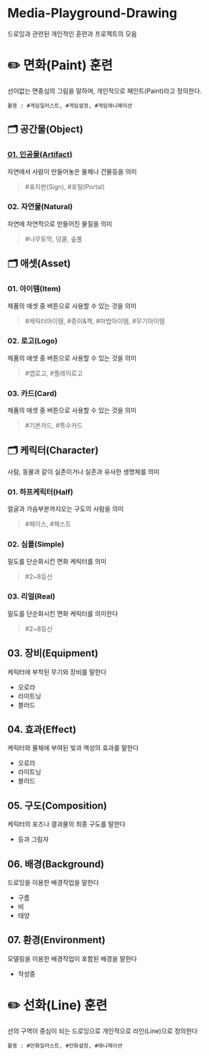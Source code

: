 Media-Playground-Drawing
===
드로잉과 관련된 개인적인 훈련과 프로젝트의 모음 

# :pencil2: 면화(Paint) 훈련
선이없는 면중심의 그림을 말하며, 개인적으로 페인트(Paint)라고 정의한다.
```text
활용 : #게임일러스트, #게임설정, #게임애니메이션
```

## :card_index_dividers: 공간물(Object)
### [01. 인공물(Artifact)](Paint-Object-Artifact/README.md)
자연에서 사람이 만들어놓은 물체나 건물등을 의미
> #표지판(Sign), #포털(Portal)

### 02. 자연물(Natural)
자연에 자연적으로 만들어진 물질을 의미
> #나무토막, 덩쿨, 숲풀

## :card_index_dividers: 애셋(Asset)
### 01. 아이템(Item)
제품의 애셋 중 버튼으로 사용할 수 있는 것을 의미
> #케릭터아이템, #종이&책, #마법아이템, #무기아이템

### 02. 로고(Logo)
제품의 애셋 중 버튼으로 사용할 수 있는 것을 의미
> #앱로고, #플레이로고

### 03. 카드(Card)
제품의 애셋 중 버튼으로 사용할 수 있는 것을 의미
> #기본카드, #특수카드

## :card_index_dividers: 케릭터(Character)
사람, 동물과 같이 실존이거나 실존과 유사한 생명체를 의미

### 01. 하프케릭터(Half)
얼굴과 가슴부분까지오는 구도의 사람을 의미
> #페이스, #체스트

### 02. 심플(Simple)
밀도를 단순화시킨 면화 케릭터를 의미
> #2~8등신

### 03. 리얼(Real)
밀도를 단순화시킨 면화 케릭터를 의미한다
> #2~8등신


## 03. 장비(Equipment)
케릭터에 부착된 무기와 장비를 말한다
- 오로라
- 라이트닝
- 블러드

## 04. 효과(Effect)
케릭터와 물체에 부여된 빛과 액성의 효과를 말한다
- 오로라
- 라이트닝
- 블러드



## 05. 구도(Composition)
케릭터의 포즈나 결과물의 최종 구도를 말한다
- 등과 그림자

## 06. 배경(Background)
드로잉을 이용한 배경작업을 말한다
- 구름
- 비
- 태양

## 07. 환경(Environment)
모델링을 이용한 배경작업이 포함된 배경을 말한다
- 작성중


# :pencil2: 선화(Line) 훈련
선의 구역이 중심이 되는 드로잉으로 개인적으로 라인(Line)으로 정의한다
```text
활용 : #만화일러스트, #만화설정, #애니메이션
```
